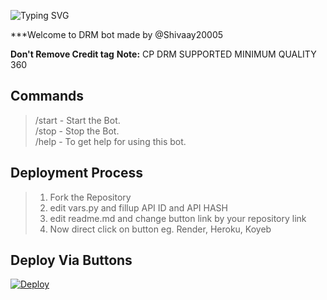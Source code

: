 ![Typing SVG](https://readme-typing-svg.herokuapp.com/?lines=Welcome+To+Txt+Uploader+Bot+!)

***Welcome to DRM bot made by @Shivaay20005

**Don't Remove Credit tag**
**Note:** CP DRM SUPPORTED MINIMUM QUALITY 360

## Commands

> /start - Start the Bot.  
> /stop - Stop the Bot.  
> /help - To get help for using this bot.

## Deployment Process 

> 1. Fork the Repository
> 2. edit vars.py and fillup API ID and API HASH
> 3. edit readme.md and change button link by your repository link
> 4. Now direct click on button eg. Render, Heroku, Koyeb



## Deploy Via Buttons

[![Deploy](https://www.herokucdn.com/deploy/button.svg)]([https://github.com/Shivaay20005/saini-txt-direct])




